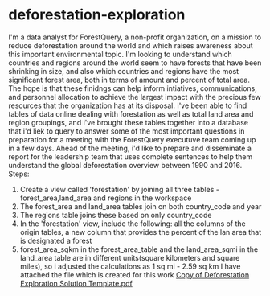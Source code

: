# deforestation-exploration
I'm a data analyst for ForestQuery, a non-profit organization, on a mission to reduce deforestation around the world and which raises awareness about this important environmental topic.
I'm looking to understand which countries and regions around the world seem to have forests that have been shrinking in size, and also which countries and regions have the most significant forest area, both in terms of amount and percent of total area. The hope is that these finidngs can help inform intiatives, communications, and personnel allocation to achieve the largest impact with the precious few resources that the organization has at its disposal.
I've been able to find tables of data online dealing with forestation as well as total land area and region groupings, and i've brought these tables together into a database that i'd liek to  query to answer some of the most important questions in preparation for a meeting with the ForestQuery executuve team coming up in a few days. Ahead of the meeting, i'd like to prepare and disseminate a report for the leadership team that uses complete sentences to help them understand the global deforestation overview between 1990 and 2016.
Steps:
1. Create a view called 'forestation' by joining all three tables - forest_area,land_area and regions in the workspace
2. The forest_area and land_area tables join on both country_code and year
3. The regions table joins these based on only country_code
4. In the 'forestation' view, include the following: all the columns of the origin tables, a new column that provides the percent of the lan area that is designated a forest
5. forest_area_sqkm in the forest_area_table and the land_area_sqmi in the land_area table are in different units(square kilometers and square miles), so i adjusted the calculations as 1 sq mi - 2.59 sq km
I have attached the file which is created for this work 
[Copy of Deforestation Exploration Solution Template.pdf](https://github.com/SwethaVasudev/deforestation-exploration/files/9578677/Copy.of.Deforestation.Exploration.Solution.Template.pdf)
